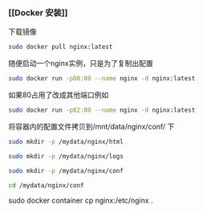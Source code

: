 ### [[Docker 安装]]

下载镜像
```bash
sudo docker pull nginx:latest
```

随便启动一个nginx实例，只是为了复制出配置
```bash
sudo docker run -p80:80 --name nginx -d nginx:latest
```
如果80占用了改成其他端口例如
```bash
sudo docker run -p82:80 --name nginx -d nginx:latest
```
将容器内的配置文件拷贝到/mnt/data/nginx/conf/ 下
```bash
sudo mkdir -p /mydata/nginx/html
```
```bash
sudo mkdir -p /mydata/nginx/logs
```
```bash
sudo mkdir -p /mydata/nginx/conf
```
```bash
cd /mydata/nginx/conf
```
sudo docker container cp nginx:/etc/nginx .
